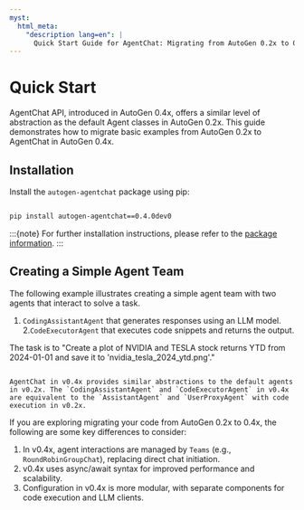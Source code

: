 ```yaml
---
myst:
  html_meta:
    "description lang=en": |
      Quick Start Guide for AgentChat: Migrating from AutoGen 0.2x to 0.4x.
---
```


# Quick Start

AgentChat API, introduced in AutoGen 0.4x, offers a similar level of abstraction as the default Agent classes in AutoGen 0.2x. This guide demonstrates how to migrate basic examples from AutoGen 0.2x to AgentChat in AutoGen 0.4x.

## Installation

Install the `autogen-agentchat` package using pip:

```bash

pip install autogen-agentchat==0.4.0dev0
```

:::{note}
For further installation instructions, please refer to the [package information](pkg-info-autogen-agentchat).
:::

## Creating a Simple Agent Team

The following example illustrates creating a simple agent team with two agents that interact to solve a task.

1. `CodingAssistantAgent` that generates responses using an LLM model. 2.`CodeExecutorAgent` that executes code snippets and returns the output.

The task is to "Create a plot of NVIDIA and TESLA stock returns YTD from 2024-01-01 and save it to 'nvidia_tesla_2024_ytd.png'."

```{include} stocksnippet.md

```

```{tip}
AgentChat in v0.4x provides similar abstractions to the default agents in v0.2x. The `CodingAssistantAgent` and `CodeExecutorAgent` in v0.4x are equivalent to the `AssistantAgent` and `UserProxyAgent` with code execution in v0.2x.
```

If you are exploring migrating your code from AutoGen 0.2x to 0.4x, the following are some key differences to consider:

1. In v0.4x, agent interactions are managed by `Teams` (e.g., `RoundRobinGroupChat`), replacing direct chat initiation.
2. v0.4x uses async/await syntax for improved performance and scalability.
3. Configuration in v0.4x is more modular, with separate components for code execution and LLM clients.
